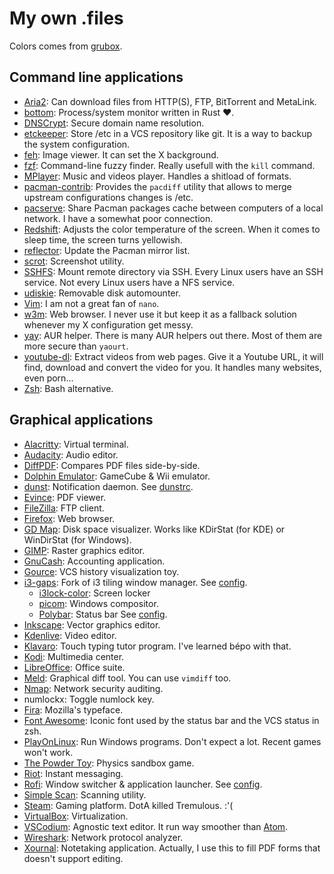 # My own .files

Colors comes from [grubox](https://github.com/morhetz/gruvbox).

## Command line applications

-   [Aria2](https://aria2.github.io/):
    Can download files from HTTP(S), FTP, BitTorrent and MetaLink.
-   [bottom](https://github.com/ClementTsang/bottom):
    Process/system monitor written in Rust ❤️.
-   [DNSCrypt](https://dnscrypt.info/): Secure domain name resolution.
-   [etckeeper](https://etckeeper.branchable.com/):
    Store /etc in a VCS repository like git.
    It is a way to backup the system configuration.
-   [feh](https://feh.finalrewind.org/):
    Image viewer. It can set the X background.
-   [fzf](https://github.com/junegunn/fzf):
    Command-line fuzzy finder. Really usefull with the `kill` command.
-   [MPlayer](http://www.mplayerhq.hu/):
    Music and videos player. Handles a shitload of formats.
-   [pacman-contrib](https://git.archlinux.org/pacman-contrib.git/about/):
    Provides the `pacdiff` utility that allows to merge upstream configurations changes is /etc.
-   [pacserve](https://xyne.archlinux.ca/projects/pacserve):
    Share Pacman packages cache between computers of a local network.
    I have a somewhat poor connection.
-   [Redshift](http://jonls.dk/redshift/):
    Adjusts the color temperature of the screen.
    When it comes to sleep time, the screen turns yellowish.
-   [reflector](https://xyne.archlinux.ca/projects/reflector):
    Update the Pacman mirror list.
-   [scrot](http://scrot.sourcearchive.com/): Screenshot utility.
-   [SSHFS](http://github.com/libfuse/sshfs):
    Mount remote directory via SSH.
    Every Linux users have an SSH service.
    Not every Linux users have a NFS service.
-   [udiskie](https://pypi.python.org/pypi/udiskie):
    Removable disk automounter.
-   [Vim](https://www.vim.org/): I am not a great fan of `nano`.
-   [w3m](https://salsa.debian.org/debian/w3m):
    Web browser.
    I never use it but keep it as a fallback solution whenever my X
    configuration get messy.
-   [yay](https://github.com/Jguer/yay): AUR helper.
    There is many AUR helpers out there.
    Most of them are more secure than `yaourt`.
-   [youtube-dl](http://rg3.github.io/youtube-dl/):
    Extract videos from web pages.
    Give it a Youtube URL, it will find, download and convert the video for you.
    It handles many websites, even porn...
-   [Zsh](http://www.zsh.org/): Bash alternative.

## Graphical applications

-   [Alacritty](https://github.com/alacritty/alacritty): Virtual terminal.
-   [Audacity](https://www.audacityteam.org): Audio editor.
-   [DiffPDF](https://gitlab.com/eang/diffpdf): Compares PDF files side-by-side.
-   [Dolphin Emulator](http://www.dolphin-emu.org/): GameCube & Wii emulator.
-   [dunst](https://dunst-project.org/):
    Notification daemon. See [dunstrc](.config/dunst/dunstrc).
-   [Evince](https://wiki.gnome.org/Apps/Evince): PDF viewer.
-   [FileZilla](https://filezilla-project.org/): FTP client.
-   [Firefox](https://www.mozilla.org/firefox/): Web browser.
-   [GD Map](http://gdmap.sourceforge.net): Disk space visualizer.
    Works like KDirStat (for KDE) or WinDirStat (for Windows).
-   [GIMP](http://www.gimp.org/): Raster graphics editor.
-   [GnuCash](https://gnucash.org/): Accounting application.
-   [Gource](http://gource.io/): VCS history visualization toy.
-   [i3-gaps](https://github.com/Airblader/i3):
    Fork of i3 tiling window manager. See [config](.config/i3/config).
    -   [i3lock-color](https://i3wm.org/i3lock/): Screen locker
    -   [picom](https://github.com/yshui/picom): Windows compositor.
    -   [Polybar](https://github.com/jaagr/polybar): Status bar
        See [config](.config/polybar/config).
-   [Inkscape](https://inkscape.org/): Vector graphics editor.
-   [Kdenlive](https://www.kdenlive.org/): Video editor.
-   [Klavaro](http://klavaro.sourceforge.net/):
    Touch typing tutor program. I've learned bépo with that.
-   [Kodi](http://kodi.tv): Multimedia center.
-   [LibreOffice](http://www.libreoffice.org/): Office suite.
-   [Meld](http://meldmerge.org/): Graphical diff tool.
    You can use `vimdiff` too.
-   [Nmap](http://nmap.org/): Network security auditing.
-   numlockx: Toggle numlock key.
-   [Fira](http://mozilla.github.io/Fira/): Mozilla's typeface.
-   [Font Awesome](http://fontawesome.com):
    Iconic font used by the status bar and the VCS status in zsh.
-   [PlayOnLinux](http://www.playonlinux.com/): Run Windows programs.
    Don't expect a lot. Recent games won't work.
-   [The Powder Toy](http://powdertoy.co.uk/): Physics sandbox game.
-   [Riot](https://about.riot.im/): Instant messaging.
-   [Rofi](https://github.com/DaveDavenport/rofi/):
    Window switcher & application launcher. See [config](.config/rofi/config).
-   [Simple Scan](https://gitlab.gnome.org/GNOME/simple-scan): Scanning utility.
-   [Steam](https://store.steampowered.com/): Gaming platform.
    DotA killed Tremulous. :'(
-   [VirtualBox](http://virtualbox.org): Virtualization.
-   [VSCodium](https://vscodium.com/): Agnostic text editor.
    It run way smoother than [Atom](https://atom.io/).
-   [Wireshark](https://www.wireshark.org/): Network protocol analyzer.
-   [Xournal](http://xournal.sourceforge.net/): Notetaking application.
    Actually, I use this to fill PDF forms that doesn't support editing.
